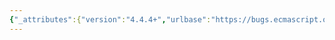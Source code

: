 ```yaml
---
{"_attributes":{"version":"4.4.4+","urlbase":"https://bugs.ecmascript.org/","maintainer":"dherman@mozilla.com"},"bug":{"bug_id":4180,"creation_ts":"2015-03-18 09:03:00 -0700","short_desc":"18.2.1.2 EvalDeclarationInstantiation: Wrong font size in step 6.d.iii","delta_ts":"2015-04-03 12:35:29 -0700","product":"Draft for 6th Edition","component":"editorial issue","version":"Rev 36: March 17, 2015 Release Candidate 3","rep_platform":"All","op_sys":"All","bug_status":"RESOLVED","resolution":"FIXED","priority":"Normal","bug_severity":"normal","everconfirmed":true,"reporter":{"uid":"andrebargull","name":"André Bargull"},"assigned_to":{"uid":"allen","name":"Allen Wirfs-Brock"},"long_desc":[{"commentid":13866,"comment_count":0,"who":{"uid":"andrebargull","name":"André Bargull"},"bug_when":"2015-03-18 09:03:47 -0700","thetext":"18.2.1.2 Runtime Semantics: EvalDeclarationInstantiation( body, varEnv, lexEnv, strict)\n\nWrong font size in step 6.d.iii"},{"commentid":13875,"comment_count":1,"who":{"uid":"allen","name":"Allen Wirfs-Brock"},"bug_when":"2015-03-18 09:33:33 -0700","thetext":"fixed in rev37 editor's draft"},{"commentid":14038,"comment_count":2,"who":{"uid":"allen","name":"Allen Wirfs-Brock"},"bug_when":"2015-04-03 12:35:29 -0700","thetext":"In Rev37"}]}}
---
```

